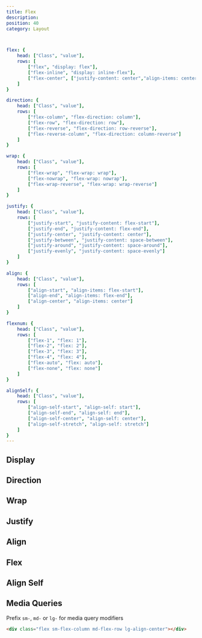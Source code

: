 ```yaml
---
title: Flex
description:
position: 40
category: Layout



flex: {
	head: ["Class", "value"],
	rows: [
		["flex", "display: flex"],
		["flex-inline", "display: inline-flex"],
		["flex-center", ["justify-content: center","align-items: center"]]
	]
}

direction: {
	head: ["Class", "value"],
	rows: [
		["flex-column", "flex-direction: column"],
		["flex-row", "flex-direction: row"],
		["flex-reverse", "flex-direction: row-reverse"],
		["flex-reverse-column", "flex-direction: column-reverse"]
	]
}

wrap: {
	head: ["Class", "value"],
	rows: [
		["flex-wrap", "flex-wrap: wrap"],
		["flex-nowrap", "flex-wrap: nowrap"],
		["flex-wrap-reverse", "flex-wrap: wrap-reverse"]
	]
}

justify: {
	head: ["Class", "value"],
	rows: [
		["justify-start", "justify-content: flex-start"],
		["justify-end", "justify-content: flex-end"],
		["justify-center", "justify-content: center"],
		["justify-between", "justify-content: space-between"],
		["justify-around", "justify-content: space-around"],
		["justify-evenly", "justify-content: space-evenly"]
	]
}

align: {
	head: ["Class", "value"],
	rows: [
		["align-start", "align-items: flex-start"],
		["align-end", "align-items: flex-end"],
		["align-center", "align-items: center"]
	]
}

flexnum: {
	head: ["Class", "value"],
	rows: [
		["flex-1", "flex: 1"],
		["flex-2", "flex: 2"],
		["flex-3", "flex: 3"],
		["flex-4", "flex: 4"],
		["flex-auto", "flex: auto"],
		["flex-none", "flex: none"]
	]
}

alignSelf: {
	head: ["Class", "value"],
	rows: [
		["align-self-start", "align-self: start"],
		["align-self-end", "align-self: end"],
		["align-self-center", "align-self: center"],
		["align-self-stretch", "align-self: stretch"]
	]
}
---
```


## Display

<c-table pn="flex"></c-table>

## Direction

<c-table pn="direction"></c-table>

## Wrap

<c-table pn="wrap"></c-table>

## Justify

<c-table pn="justify"></c-table>

## Align

<c-table pn="align"></c-table>

## Flex

<c-table pn="flexnum"></c-table>

## Align Self

<c-table pn="alignSelf"></c-table>

## Media Queries

Prefix `sm-`, `md-` or `lg-` for media query modifiers

```html
<div class="flex sm-flex-column md-flex-row lg-align-center"></div>
```
